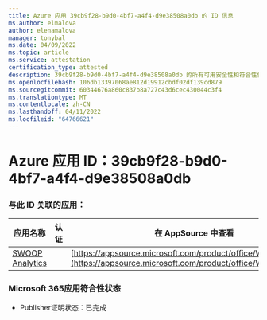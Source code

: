 ```yaml
---
title: Azure 应用 39cb9f28-b9d0-4bf7-a4f4-d9e38508a0db 的 ID 信息
ms.author: elmalova
author: elenamalova
manager: tonybal
ms.date: 04/09/2022
ms.topic: article
ms.service: attestation
certification_type: attested
description: 39cb9f28-b9d0-4bf7-a4f4-d9e38508a0db 的所有可用安全性和符合性信息。
ms.openlocfilehash: 106db13397068ae812d19912cbdf02df139cd879
ms.sourcegitcommit: 60344676a860c837b8a727c43d6cec430044c3f4
ms.translationtype: MT
ms.contentlocale: zh-CN
ms.lasthandoff: 04/11/2022
ms.locfileid: "64766621"
---
```

# <a name="azure-app-id-39cb9f28-b9d0-4bf7-a4f4-d9e38508a0db"></a>Azure 应用 ID：39cb9f28-b9d0-4bf7-a4f4-d9e38508a0db


### <a name="apps-associated-with-this-id"></a>与此 ID 关联的应用：
| **应用名称** | **认证** | **在 AppSource 中查看** |
|--------------|---------------|-----------------------|
| [SWOOP Analytics](../forward/WA200000877.md) |  | [https://appsource.microsoft.com/product/office/WA200000877](https://appsource.microsoft.com/product/office/WA200000877) |

### <a name="microsoft-365-app-compliance-status"></a>Microsoft 365应用符合性状态
- Publisher证明状态：已完成
